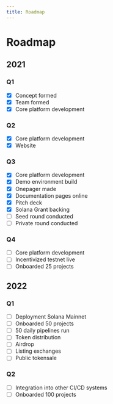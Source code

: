 ```yaml
---
title: Roadmap
---
```


# Roadmap

## 2021

### Q1

- [x] Concept formed
- [x] Team formed
- [x] Core platform development

### Q2

- [x] Core platform development
- [x] Website

### Q3

- [x] Core platform development
- [x] Demo environment build
- [x] Onepager made
- [x] Documentation pages online 
- [x] Pitch deck
- [x] Solana Grant backing
- [ ] Seed round conducted
- [ ] Private round conducted

### Q4

- [ ] Core platform development
- [ ] Incentivized testnet live
- [ ] Onboarded 25 projects

## 2022

### Q1

- [ ] Deployment Solana Mainnet
- [ ] Onboarded 50 projects  
- [ ] 50 daily pipelines run   
- [ ] Token distribution
- [ ] Airdrop
- [ ] Listing exchanges
- [ ] Public tokensale

### Q2

- [ ] Integration into other CI/CD systems
- [ ] Onboarded 100 projects

